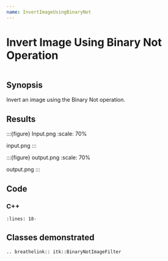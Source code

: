 ```yaml
---
name: InvertImageUsingBinaryNot
---
```


# Invert Image Using Binary Not Operation

```{index} single: BinaryNotImageFilter pair: binary; not single: invert
```

## Synopsis

Invert an image using the Binary Not operation.

## Results

:::{figure} Input.png
:scale: 70%

input.png
:::

:::{figure} output.png
:scale: 70%

output.png
:::

## Code

### C++

```{literalinclude} Code.cxx
:lines: 18-
```

## Classes demonstrated

```{eval-rst}
.. breathelink:: itk::BinaryNotImageFilter
```
